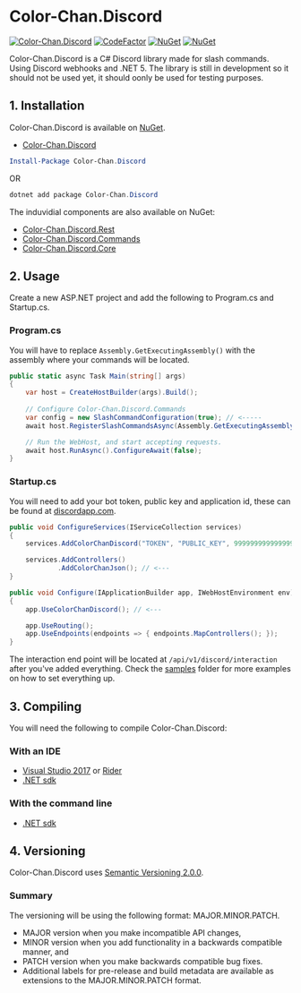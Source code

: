 # Color-Chan.Discord
[![Color-Chan.Discord](https://github.com/Color-Chan/Color-Chan.Discord/actions/workflows/dotnet.yml/badge.svg)](https://github.com/Color-Chan/Color-Chan.Discord/actions/workflows/dotnet.yml)
[![CodeFactor](https://www.codefactor.io/repository/github/color-chan/color-chan.discord/badge)](https://www.codefactor.io/repository/github/color-chan/color-chan.discord)
[![NuGet](https://img.shields.io/nuget/vpre/Color-Chan.Discord.svg?maxAge=600?style=plastic)](https://www.nuget.org/packages/Color-Chan.Discord)
[![NuGet](https://img.shields.io/nuget/dt/Color-Chan.Discord.svg?maxAge=600?style=plastic)](https://www.nuget.org/packages/Color-Chan.Discord)


Color-Chan.Discord is a C# Discord library made for slash commands. Using Discord webhooks and .NET 5.
The library is still in development so it should not be used yet, it should oonly be used for testing purposes.

## 1. Installation
Color-Chan.Discord is available on [NuGet](https://www.nuget.org/packages/Color-Chan.Discord).
* [Color-Chan.Discord](https://www.nuget.org/packages/Color-Chan.Discord)
```powershell
Install-Package Color-Chan.Discord
```
OR
```powershell
dotnet add package Color-Chan.Discord
```
The induvidial components are also available on NuGet:
* [Color-Chan.Discord.Rest](https://www.nuget.org/packages/Color-Chan.Discord.Rest)
* [Color-Chan.Discord.Commands](https://www.nuget.org/packages/Color-Chan.Discord.Commands)
* [Color-Chan.Discord.Core](https://www.nuget.org/packages/Color-Chan.Discord.Core)

## 2. Usage
Create a new ASP.NET project and add the following to Program.cs and Startup.cs.

### Program.cs
You will have to replace `Assembly.GetExecutingAssembly()` with the assembly where your commands will be located.

```csharp
public static async Task Main(string[] args)
{
    var host = CreateHostBuilder(args).Build();
    
    // Configure Color-Chan.Discord.Commands
    var config = new SlashCommandConfiguration(true); // <----- 
    await host.RegisterSlashCommandsAsync(Assembly.GetExecutingAssembly(), config).ConfigureAwait(false); // <-----

    // Run the WebHost, and start accepting requests.
    await host.RunAsync().ConfigureAwait(false);
}
```

### Startup.cs
You will need to add your bot token, public key and application id, these can be found at [discordapp.com](https://discordapp.com/developers/applications/).

```csharp
public void ConfigureServices(IServiceCollection services)
{
    services.AddColorChanDiscord("TOKEN", "PUBLIC_KEY", 999999999999999); // <---

    services.AddControllers()
            .AddColorChanJson(); // <---
}

public void Configure(IApplicationBuilder app, IWebHostEnvironment env)
{
    app.UseColorChanDiscord(); // <---

    app.UseRouting();
    app.UseEndpoints(endpoints => { endpoints.MapControllers(); });
}
```
The interaction end point will be located at `/api/v1/discord/interaction` after you've added everything.
Check the [samples](https://github.com/Color-Chan/Color-Chan.Discord/tree/main/samples) folder for more examples on how to set everything up.

## 3. Compiling
You will need the following to compile Color-Chan.Discord:

### With an IDE
* [Visual Studio 2017](https://visualstudio.microsoft.com/downloads/) or [Rider](https://www.jetbrains.com/rider/download/)
* [.NET sdk](https://dotnet.microsoft.com/download)

### With the command line
* [.NET sdk](https://dotnet.microsoft.com/download)

## 4. Versioning
Color-Chan.Discord uses [Semantic Versioning 2.0.0](https://semver.org/#semantic-versioning-200).
### Summary
The versioning will be using the following format: MAJOR.MINOR.PATCH.

* MAJOR version when you make incompatible API changes,
* MINOR version when you add functionality in a backwards compatible manner, and
* PATCH version when you make backwards compatible bug fixes.
* Additional labels for pre-release and build metadata are available as extensions to the MAJOR.MINOR.PATCH format.
